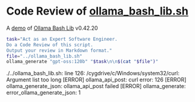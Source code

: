 # Code Review of [ollama_bash_lib.sh](../ollama_bash_lib.sh)

A [demo](../README.md#demos) of [Ollama Bash Lib](https://github.com/attogram/ollama-bash-lib) v0.42.20


```bash
task="Act as an Expert Software Engineer.
Do a Code Review of this script.
Output your review in Markdown format."
file="../ollama_bash_lib.sh"
ollama_generate "gpt-oss:120b" "$task\n\n$(cat "$file")"
```
./../ollama_bash_lib.sh: line 126: /cygdrive/c/Windows/system32/curl: Argument list too long
[ERROR] ollama_api_post: curl error: 126
[ERROR] ollama_generate_json: ollama_api_post failed
[ERROR] ollama_generate: error_ollama_generate_json: 1
